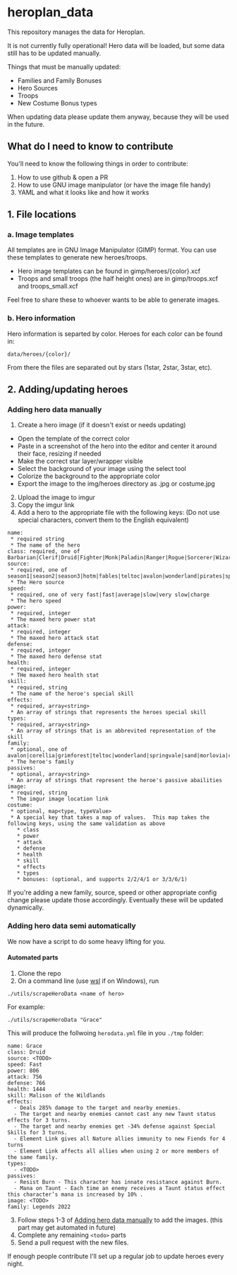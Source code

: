 # heroplan_data

This repository manages the data for Heroplan.

It is not currently fully operational!  Hero data will be loaded, but some data still has to be updated manually.

Things that must be manually updated:

* Families and Family Bonuses
* Hero Sources
* Troops
* New Costume Bonus types

When updating data please update them anyway, because they will be used in the future.

## What do I need to know to contribute

You'll need to know the following things in order to contribute:

1. How to use github & open a PR
2. How to use GNU image manipulator (or have the image file handy)
3. YAML and what it looks like and how it works


## 1. File locations

### a. Image templates

All templates are in GNU Image Manipulator (GIMP) format. You can use these templates to generate new heroes/troops.

* Hero image templates can be found in gimp/heroes/{color}.xcf
* Troops and small troops (the half height ones) are in gimp/troops.xcf and troops_small.xcf

Feel free to share these to whoever wants to be able to generate images.

### b. Hero information

Hero information is separted by color.  Heroes for each color can be found in:

``data/heroes/{color}/``

From there the files are separated out by stars (1star, 2star, 3star, etc).

## 2. Adding/updating heroes

### Adding hero data manually

1. Create a hero image (if it doesn't exist or needs updating)
* Open the template of the correct color
* Paste in a screenshot of the hero into the editor and center it around their face, resizing if needed 
* Make the correct star layer/wrapper visible
* Select the background of your image using the select tool
* Colorize the background to the appropriate color
* Export the image to the img/heroes directory as <heroname>.jpg or <heroname>costume.jpg
2. Upload the image to imgur
3. Copy the imgur link
4. Add a hero to the appropriate file with the following keys:
   (Do not use special characters, convert them to the English equivalent)

```
name:
 * required string
 * The name of the hero
class: required, one of Barbarian|Clerif|Druid|Fighter|Monk|Paladin|Ranger|Rogue|Sorcerer|Wizard
source:
 * required, one of season1|season2|season3|hotm|fables|teltoc|avalon|wonderland|pirates|springvale|sand|morlovia|christmas|secret|ninja|villains
 * The Hero source
speed:
 * required, one of very fast|fast|average|slow|very slow|charge
 * The hero speed
power:
 * required, integer
 * The maxed hero power stat
attack:
 * required, integer
 * The maxed hero attack stat
defense:
 * required, integer
 * The maxed hero defense stat
health:
 * required, integer
 * THe maxed hero health stat
skill:
 * required, string
 * The name of the heroe's special skill
effects:
 * required, array<string>
 * An array of strings that represents the heroes special skill
types:
 * required, array<string>
 * An array of strings that is an abbrevited representation of the skill
family:
 * optional, one of avalon|corellia|grimforest|teltoc|wonderland|springvale|sand|morlovia|christmas|ninja|lagoon|sakura|atlantis|alfheim|asgard|helheim|jotunheim|midgard|muspelheim|niflheim|svartalfhein|vanaheim|villains
 * The heroe's family
passives:
 * optional, array<string>
 * An array of strings that represent the heroe's passive abailities
image:
 * required, string
 * The imgur image location link
costume:
 * optional, map<type, typeValue>
 * A special key that takes a map of values.  This map takes the following keys, using the same validation as above
   * class
   * power
   * attack
   * defense
   * health
   * skill
   * effects
   * types
   * bonuses: (optional, and supports 2/2/4/1 or 3/3/6/1)
```

If you're adding a new family, source, speed or other appropriate config change please update those accordingly.  Eventually these will be updated dynamically.

### Adding hero data semi automatically

We now have a script to do some heavy lifting for you. 

#### Automated parts
  1. Clone the repo
  2. On a command line (use [wsl](https://learn.microsoft.com/en-us/windows/wsl/install) if on Windows), run
 ```
 ./utils/scrapeHeroData <name of hero>
 ```

 For example:

 ```
 ./utils/scrapeHeroData "Grace"
 ```
This will produce the follwoing `herodata.yml` file in you `./tmp` folder:

```
name: Grace
class: Druid
source: <TODO>
speed: Fast
power: 806
attack: 756
defense: 766
health: 1444
skill: Malison of the Wildlands
effects:
  - Deals 285% damage to the target and nearby enemies.
  - The target and nearby enemies cannot cast any new Taunt status effects for 3 turns.
  - The target and nearby enemies get -34% defense against Special Skills for 3 turns.
  - Element Link gives all Nature allies immunity to new Fiends for 4 turns
  - Element Link affects all allies when using 2 or more members of the same family.
types:
  - <TODO>
passives:
  - Resist Burn - This character has innate resistance against Burn.
  - Mana on Taunt - Each time an enemy receives a Taunt status effect this character’s mana is increased by 10% .
image: <TODO>
family: Legends 2022
```
  3. Follow steps 1-3 of [Adding hero data manually](#adding-hero-data-manually) to add the images. (this part may get automated in future)
  4. Complete any remaining `<todo>` parts
  5. Send a pull request with the new files.

If enough people contribute I'll set up a regular job to update heroes every night.
